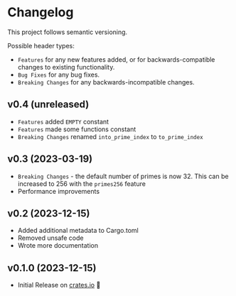 # Changelog

This project follows semantic versioning.

Possible header types:

- `Features` for any new features added, or for backwards-compatible
  changes to existing functionality.
- `Bug Fixes` for any bug fixes.
- `Breaking Changes` for any backwards-incompatible changes.

[crates.io]: https://crates.io/crates/prime_bag

## v0.4 (unreleased)
- `Features` added `EMPTY` constant
- `Features` made some functions constant
- `Breaking Changes` renamed `into_prime_index` to `to_prime_index`

## v0.3 (2023-03-19)

- `Breaking Changes` - the default number of primes is now 32. This can be increased to 256 with the `primes256` feature
- Performance improvements

## v0.2 (2023-12-15)

- Added additional metadata to Cargo.toml
- Removed unsafe code
- Wrote more documentation

## v0.1.0 (2023-12-15)

- Initial Release on [crates.io] :tada:

[crates.io]: https://crates.io/crates/prime_bag
